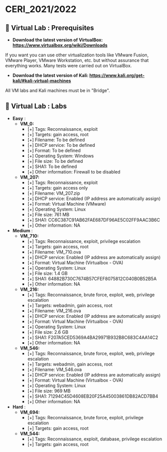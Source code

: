 # CERI_2021/2022

## 📢 Virtual Lab : Prerequisites

* **Download the latest version of VirtualBox: https://www.virtualbox.org/wiki/Downloads**

If you want you can use other virtualization tools like VMware Fusion, VMware Player, VMware Workstation, etc. but without assurance that everything works. 
Many tests were carried out on VirtualBox.

* **Download the latest version of Kali: https://www.kali.org/get-kali/#kali-virtual-machines**

All VM labs and Kali machines must be in "Bridge". 

## 📢 Virtual Lab : Labs
* **Easy** :
    * **VM_0:**
        - [+] Tags: Reconnaissance, exploit
        - [+] Targets: gain access, root
        - [+] Filename: To be defined
        - [+] DHCP service:  To be defined
        - [+] Format: To be defined
        - [+] Operating System: Windows
        - [+] File size: To be defined
        - [+] SHA1: To be defined
        - [+] Other information: Firewall to be disabled
    * **VM_207:**
        - [+] Tags: Reconnaissance, exploit
        - [+] Targets: gain access only
        - [+] Filename: VM_207.zip
        - [+] DHCP service: Enabled (IP address are automatically assign)
        - [+] Format: Virtual Machine (VMware)
        - [+] Operating System: Linux
        - [+] File size: 761 MB
        - [+] SHA1: CC6C387C91AB62FAE687DF96AE5C02FF9AAC3B6C
        - [+] Other information: NA
* **Medium** :      
    * **VM_710:**
        - [+] Tags: Reconnaissance, exploit, privilege escalation
        - [+] Targets: gain access, root
        - [+] Filename: VM_710.ova
        - [+] DHCP service: Enabled (IP address are automatically assign)
        - [+] Format: Virtual Machine (Virtualbox - OVA)
        - [+] Operating System: Linux
        - [+] File size: 1.4 GB
        - [+] SHA1: 64882B730C7674B57CFEF8075812C040B0B52B5A
        - [+] Other information: NA
    * **VM_216:**
        - [+] Tags: Reconnaissance, brute force, exploit, web, privilege escalation
        - [+] Targets: webadmin, gain access, root
        - [+] Filename: VM_216.ova
        - [+] DHCP service: Enabled (IP address are automatically assign)
        - [+] Format: Virtual Machine (Virtualbox - OVA)
        - [+] Operating System: Linux
        - [+] File size: 2.6 GB
        - [+] SHA1: F207A5CED5369A4BA29971B932B8C683C4AA14C2
        - [+] Other information: NA
    * **VM_546:**
        - [+] Tags: Reconnaissance, brute force, exploit, web, privilege escalation
        - [+] Targets: webadmin, gain access, root
        - [+] Filename: VM_546.ova
        - [+] DHCP service: Enabled (IP address are automatically assign)
        - [+] Format: Virtual Machine (Virtualbox - OVA)
        - [+] Operating System: Linux
        - [+] File size: 969 MB
        - [+] SHA1: 71294C45D4608EB20F25A45003861DB82ACD7BB4
        - [+] Other information: NA
* **Hard** :
    * **VM_694:**
        - [+] Tags: Reconnaissance, brute force, exploit, privilege escalation
        - [+] Targets: gain access, root
    * **VM_544:**
        - [+] Tags: Reconnaissance, exploit, database, privilege escalation
        - [+] Targets: gain access, root

